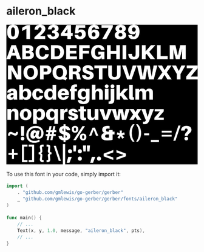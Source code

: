 # aileron_black

![aileron_black](aileron_black.png)

To use this font in your code, simply import it:

```go
import (
	. "github.com/gmlewis/go-gerber/gerber"
	_ "github.com/gmlewis/go-gerber/gerber/fonts/aileron_black"
)

func main() {
	// ...
	Text(x, y, 1.0, message, "aileron_black", pts),
	// ...
}
```
